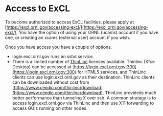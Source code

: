 # Access to ExCL

To become authorized to access ExCL facilities, please apply at [https://excl.ornl.gov/accessing-excl/](https://excl.ornl.gov/accessing-excl/). You have the option of using your ORNL \(ucams\) account if you have one, or creating an xcams \(external user\) account if you wish.

Once you have access you have a couple of options.

* login.excl.ornl.gov runs an sshd service.
* There is a limited number of [ThinLinc](https://www.cendio.com/thinlinc/what-is-thinlinc) licenses available. Thinlinc \(Xfce Desktop\) can be accessed at [https://login.excl.ornl.gov:300](https://login.excl.ornl.gov:300) for HTML5 services, and ThinLinc clients can use login.excl.ornl.gov as their destination.  ThinLinc clients can be downloaded without cost from [https://www.cendio.com/thinlinc/download](https://www.cendio.com/thinlinc/download).  ThinLinc provideds much better performance than tunneling X over ssh. A common stratagy is to access login.excl.ornl.gov via ThinLinc and then use X11 forwarding to access GUIs running on other nodes.
